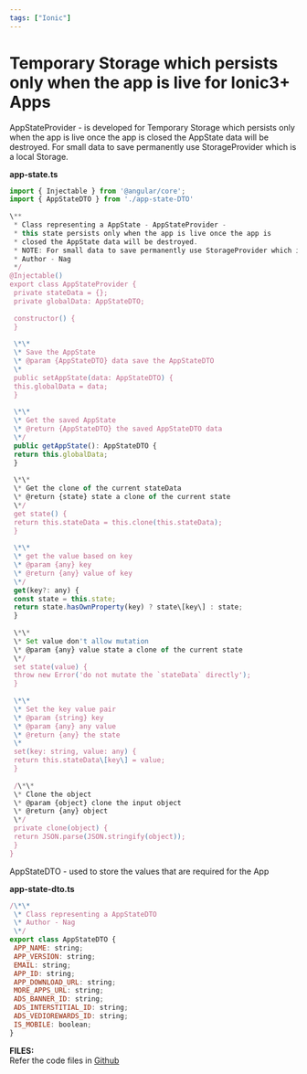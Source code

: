 ```yaml
---
tags: ["Ionic"]
---
```


# Temporary Storage which persists only when the app is live for Ionic3+ Apps
<!--markdownlint-disable MD013 MD029 MD036 MD024 MD033 MD040 MD042 MD001 MD051 MD025 MD052-->
AppStateProvider - is developed for Temporary Storage which persists only when the app is live once the app is closed the AppState data will be destroyed. For small data to save permanently use StorageProvider which is a local Storage.  

<!-- truncate -->

**app-state.ts**

```js
import { Injectable } from '@angular/core';  
import { AppStateDTO } from './app-state-DTO'  
  
\**   
 * Class representing a AppState - AppStateProvider - 
 * this state persists only when the app is live once the app is   
 * closed the AppState data will be destroyed.  
 * NOTE: For small data to save permanently use StorageProvider which is a local Storage  
 * Author - Nag  
 */  
@Injectable()  
export class AppStateProvider {  
 private stateData = {};  
 private globalData: AppStateDTO;  
  
 constructor() {  
 }  
  
 \*\*  
 \* Save the AppState  
 \* @param {AppStateDTO} data save the AppStateDTO   
 \*  
 public setAppState(data: AppStateDTO) {  
 this.globalData = data;  
 }  
  
 \*\*  
 \* Get the saved AppState  
 \* @return {AppStateDTO} the saved AppStateDTO data  
 \*/  
 public getAppState(): AppStateDTO {  
 return this.globalData;  
 }  
  
 \*\*  
 \* Get the clone of the current stateData  
 \* @return {state} state a clone of the current state  
 \*/  
 get state() {  
 return this.stateData = this.clone(this.stateData);  
 }  
  
 \*\*  
 \* get the value based on key  
 \* @param {any} key   
 \* @return {any} value of key  
 \*/  
 get(key?: any) {  
 const state = this.state;  
 return state.hasOwnProperty(key) ? state\[key\] : state;  
 }  
  
 \*\*  
 \* Set value don't allow mutation  
 \* @param {any} value state a clone of the current state  
 \*/  
 set state(value) {  
 throw new Error('do not mutate the `stateData` directly');  
 }  
  
 \*\*  
 \* Set the key value pair  
 \* @param {string} key  
 \* @param {any} any value  
 \* @return {any} the state  
 \*  
 set(key: string, value: any) {  
 return this.stateData\[key\] = value;  
 }  
  
 /\*\*  
 \* Clone the object  
 \* @param {object} clone the input object  
 \* @return {any} object   
 \*/  
 private clone(object) {  
 return JSON.parse(JSON.stringify(object));  
 }  
}  
```  
  
AppStateDTO - used to store the values that are required for the App  
  
**app-state-dto.ts**  

```js
/\*\*   
 \* Class representing a AppStateDTO  
 \* Author - Nag  
 \*/  
export class AppStateDTO {  
 APP_NAME: string;  
 APP_VERSION: string;  
 EMAIL: string;  
 APP_ID: string;  
 APP_DOWNLOAD_URL: string;  
 MORE_APPS_URL: string;  
 ADS_BANNER_ID: string;  
 ADS_INTERSTITIAL_ID: string;  
 ADS_VEDIOREWARDS_ID: string;  
 IS_MOBILE: boolean;  
}  
```

**FILES:**  
Refer the code files in [Github](https://github.com/nagvbt/IonicTemplate/commit/9ce7e8458cb06328eb4673e1d79f3d293d75c2ea)
